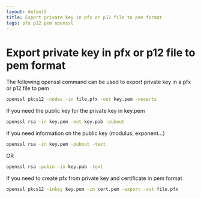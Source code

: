 ```yaml
---
layout: default
title: Export private key in pfx or p12 file to pem format
tags: pfx p12 pem openssl
---
```


# Export private key in pfx or p12 file to pem format

The following openssl command can be used to export private key in a pfx or p12 file to pem

```bash
openssl pkcs12 -nodes -in file.pfx -out key.pem -nocerts
```

If you need the public key for the private key in key.pem

```bash
openssl rsa -in key.pem -out key.pub -pubout
```

If you need information on the public key (modulus, exponent...)

```bash
openssl rsa -in key.pem -pubout -text
```

OR

```bash
openssl rsa -pubin -in key.pub -text
```

If you need to create pfx from private key and certificate in pem format

```bash
openssl pkcs12 -inkey key.pem -in cert.pem -export -out file.pfx
```

